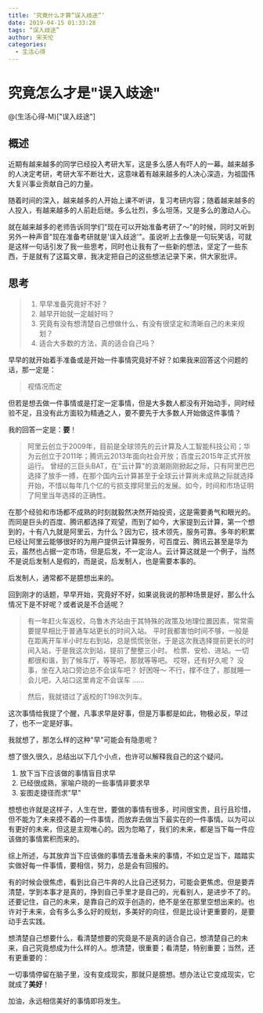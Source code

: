 ```yaml
---
title: ‘究竟什么才算“误入歧途”‘
date: 2019-04-15 01:33:28
tags: “误入歧途”
author: 宋天伦
categories:
  - 生活心得
---
```


# 究竟怎么才是"误入歧途"

@(生活心得-M)["误入歧途"]

## 概述
近期有越来越多的同学已经投入考研大军，这是多么感人有吓人的一幕。越来越多的人决定考研，考研大军不断壮大，这意味着有越来越多的人决心深造，为祖国伟大复兴事业贡献自己的力量。

随着时间的深入，越来越多的人开始上课不听讲，复习考研内容；随着越来越多的人投入，有越来越多的人前赴后继。多么壮烈，多么坦荡，又是多么的激动人心。

就在越来越多的老师告诉同学们"现在可以开始准备考研了～"的时候，同时又听到另外一种声音"现在准备考研就是'误入歧途'"。虽说听上去像是一句玩笑话，可就是这样一句话引发了我一些思考，同时也让我有了一些新的想法，坚定了一些东西，于是就有了这篇文章，我决定把自己的这些想法记录下来，供大家批评。

## 思考
>1. 早早准备究竟好不好？
>2. 越早开始就一定越好吗？
>3. 究竟有没有想清楚自己想做什么，有没有很坚定和清晰自己的未来规划？
>4. 适合大多数的方法，真的适合自己吗？

早早的就开始着手准备或是开始一件事情究竟好不好？如果我来回答这个问题的话，那一定是：
>视情况而定

但若是想去做一件事情或是打定一定事情，但是大多数人都没有开始动手，同时经验不足，且没有此方面较为精通之人，要不要先于大多数人开始做这件事情？

我的回答一定是：**要**！

>阿里云创立于2009年，目前是全球领先的云计算及人工智能科技公司；华为云创立于2011年；腾讯云2013年面向社会开放；百度云2015年正式开放运行。
>曾经的三巨头BAT，在"云计算"的浪潮刚刚掀起之际，只有阿里巴巴选择了放手一搏，在那个国内云计算甚至于全球云计算尚未成熟之际就选择开始，不惜以每年几个亿的亏损支撑阿里云的发展。如今，时间和市场证明了阿里当年选择的正确性。

在那个经验和市场都不成熟的时刻就毅然决然开始投资，这是需要勇气和眼光的。而同是巨头的百度、腾讯都选择了观望，而到了如今，大家提到云计算，第一个想到的，十有八九就是阿里云，为什么？因为它，技术领先，服务可靠。多年的积累已经让阿里云能够很好的为用户提供云计算服务，可百度云、腾讯云甚至是华为云，虽然也占据一定市场，但是后发，不一定治人。云计算这就是一个例子，当然不是说后发制人是假的，而是说，后发制人，也是需要本事的。

后发制人，通常都不是臆想出来的。

回到刚才的话题，早早开始，究竟好不好，如果说我说的那种场景是好，那么什么情况下是不好呢？或者说是不合适呢？

>有一年赶火车返校，乌鲁木齐站由于其特殊的政策及地理位置因素，常常需要提早相比于普通车站更长的时间入站。
>平时我都害怕时间不够，一般是在距离开车半小时左右到站，总是慌慌张张，于是这次我选择提前更长的时间入站，于是我这次到站，提前了整整三小时。
>检票、安检、进站。一切都很和谐，到了候车厅，等等吧，那就等等吧。
>哎呀，还有好久呢？
>没事，坐在入站口旁边总不会误车吧？
>好困呀～
>不行，撑不住了，那就睡一会儿吧，入站口这里肯定不会误车
>......

>然后，我就错过了返校的T198次列车。

这次事情给我提了个醒，凡事求早是好事，但是万事都是如此，物极必反，早过了，也不一定是好事。

我就想了，那怎么样的这种"早"可能会有隐患呢？

想了很久很久，总结出以下几个小点，也许可以解释我自己的这个疑问。

1. 放下当下应该做的事情盲目求早
2. 已经很成熟，家喻户晓的一些事情非要求早
3. 妄图走捷径而求"早"

想想也许就是这样子，人生在世，要做的事情有很多，时间很宝贵，且行且珍惜，但不能为了未来摸不着的一件事情，而放弃去做当下最实在的一件事情。以为可以有更好的未来，但这是主观唯心的。因为忽略了，我们的未来，都是当下每一件应该做的事情累积而来的。

综上所述，与其放弃当下应该做的事情去准备未来的事情，不如立足当下，踏踏实实做好每一件事情，要相信，努力，总是会有回报的。

有的时候会很焦虑，看到比自己牛奔的人比自己还努力，可能会更焦虑。但是要弄清楚，学到本事才是真的，挣到自己手里才是自己的，光看别人，是进步不了的。还要记住，自己的未来，是靠自己的双手创造的，绝不是坐在那里空想出来的。也许对于未来，会有多么多么好的规划，多美好的向往，但是比设计更重要的，是要动手去实践。

想清楚自己想要什么，看清楚想要的究竟是不是真的适合自己，想清楚自己的未来，自己究竟想成为什么样的人。想清楚，很重要；看清楚，特别重要；当然，还有更重要的：

一切事情停留在脑子里，没有变成现实，那就只是臆想。想办法让它变成现实，它就成了**美好**！

加油，永远相信美好的事情即将发生。